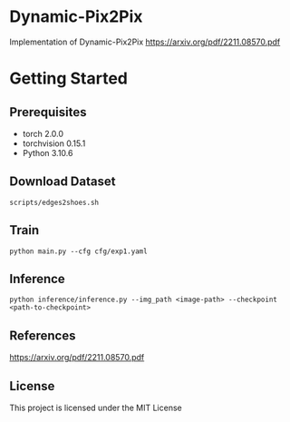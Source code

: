 # Dynamic-Pix2Pix 
Implementation of Dynamic-Pix2Pix https://arxiv.org/pdf/2211.08570.pdf

# Getting Started
## Prerequisites
* torch 2.0.0
* torchvision  0.15.1
* Python 3.10.6


## Download Dataset 
```
scripts/edges2shoes.sh
```

## Train
```
python main.py --cfg cfg/exp1.yaml
```


## Inference
```
python inference/inference.py --img_path <image-path> --checkpoint <path-to-checkpoint>
```

## References
https://arxiv.org/pdf/2211.08570.pdf

## License
This project is licensed under the MIT License